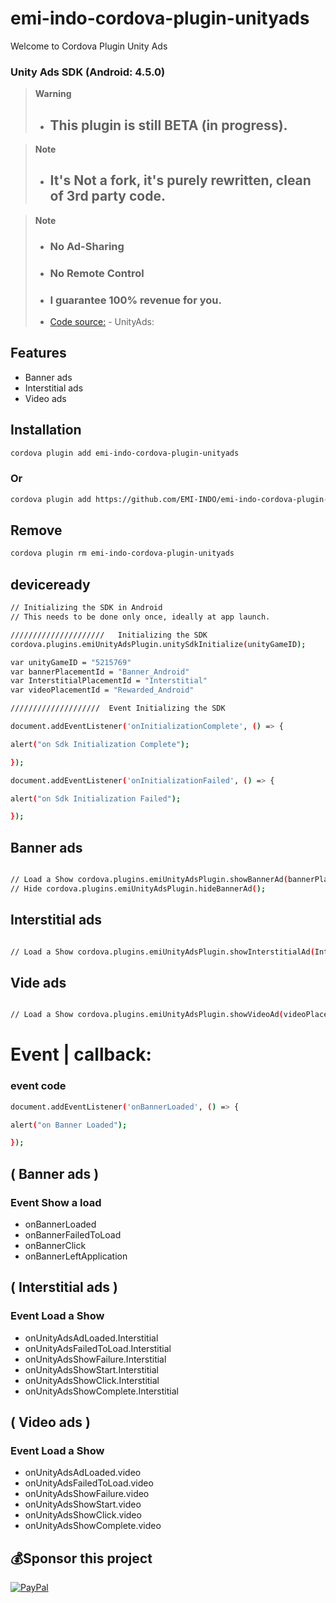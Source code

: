 # emi-indo-cordova-plugin-unityads
 Welcome to Cordova Plugin  Unity Ads
### Unity Ads SDK (Android: 4.5.0)


> __Warning__
> - ## This plugin is still BETA (in progress).

  > __Note__
> - ## It's Not a fork, it's purely rewritten, clean of 3rd party code.

 > __Note__
> - ### No Ad-Sharing
> - ### No Remote Control
> - ### I guarantee 100% revenue for you.
> - [Code source:](https://github.com/Unity-Technologies/unity-ads-android) - UnityAds:






 ## Features

- Banner ads
- Interstitial ads
- Video ads


## Installation

```sh
cordova plugin add emi-indo-cordova-plugin-unityads
```
### Or
```sh
cordova plugin add https://github.com/EMI-INDO/emi-indo-cordova-plugin-unityads
```
## Remove
```sh
cordova plugin rm emi-indo-cordova-plugin-unityads
```


## deviceready

```sh
// Initializing the SDK in Android
// This needs to be done only once, ideally at app launch.

/////////////////////   Initializing the SDK
cordova.plugins.emiUnityAdsPlugin.unitySdkInitialize(unityGameID);

var unityGameID = "5215769"
var bannerPlacementId = "Banner_Android"
var InterstitialPlacementId = "Interstitial"
var videoPlacementId = "Rewarded_Android"

////////////////////  Event Initializing the SDK

document.addEventListener('onInitializationComplete', () => {

alert("on Sdk Initialization Complete");

});

document.addEventListener('onInitializationFailed', () => {

alert("on Sdk Initialization Failed");

});


```
## Banner ads

```sh

// Load a Show cordova.plugins.emiUnityAdsPlugin.showBannerAd(bannerPlacementId);
// Hide cordova.plugins.emiUnityAdsPlugin.hideBannerAd();

```


## Interstitial ads

```sh

// Load a Show cordova.plugins.emiUnityAdsPlugin.showInterstitialAd(InterstitialPlacementId);


```

## Vide ads

```sh

// Load a Show cordova.plugins.emiUnityAdsPlugin.showVideoAd(videoPlacementId);

```


# Event | callback:
### event code

```sh
document.addEventListener('onBannerLoaded', () => {

alert("on Banner Loaded");

});

```

## ( Banner ads )

### Event Show a load

- onBannerLoaded
- onBannerFailedToLoad
- onBannerClick
- onBannerLeftApplication




## ( Interstitial ads )

### Event Load a Show

- onUnityAdsAdLoaded.Interstitial
- onUnityAdsFailedToLoad.Interstitial
- onUnityAdsShowFailure.Interstitial
- onUnityAdsShowStart.Interstitial
- onUnityAdsShowClick.Interstitial
- onUnityAdsShowComplete.Interstitial




## ( Video ads )

### Event Load a Show


- onUnityAdsAdLoaded.video
- onUnityAdsFailedToLoad.video
- onUnityAdsShowFailure.video
- onUnityAdsShowStart.video
- onUnityAdsShowClick.video
- onUnityAdsShowComplete.video




## 💰Sponsor this project
  [![PayPal](https://img.shields.io/badge/PayPal-00457C?style=for-the-badge&logo=paypal&logoColor=white)](https://paypal.me/emiindo)                     
                             

